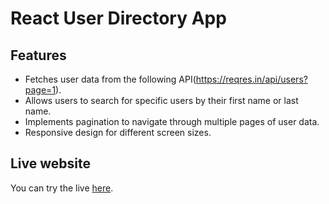 # React User Directory App

## Features

- Fetches user data from the following API(https://reqres.in/api/users?page=1).
- Allows users to search for specific users by their first name or last name.
- Implements pagination to navigate through multiple pages of user data.
- Responsive design for different screen sizes.

## Live website

You can try the live [here]().